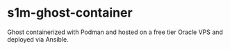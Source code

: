 # s1m-ghost-container
Ghost containerized with Podman and hosted on a free tier Oracle VPS and deployed via Ansible.
